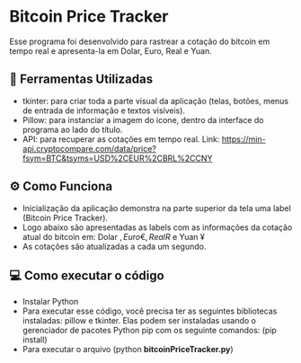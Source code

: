 # Bitcoin Price Tracker

Esse programa foi desenvolvido para rastrear a cotação do bitcoin em tempo real e apresenta-la em Dolar, Euro, Real e Yuan. 


## 🔧 Ferramentas Utilizadas

-   tkinter: para criar toda a parte visual da aplicação (telas, botões, menus de entrada de informação e textos visíveis).
-   Pillow: para instanciar a imagem do icone, dentro da interface do programa ao lado do título.
-   API: para recuperar as cotações em tempo real. Link: https://min-api.cryptocompare.com/data/price?fsym=BTC&tsyms=USD%2CEUR%2CBRL%2CCNY

## ⚙️ Como Funciona

-   Inicialização da aplicação demonstra na parte superior da tela uma label (Bitcoin Price Tracker). 
-   Logo abaixo são apresentadas as labels com as informações da cotação atual do bitcoin em: Dolar $, Euro €, Real R$ e Yuan ¥
-   As cotações são atualizadas a cada um segundo.

## 💻 Como executar o código

- Instalar Python
- Para executar esse código, você precisa ter as seguintes bibliotecas instaladas: pillow e tkinter. Elas podem ser instaladas usando o gerenciador de pacotes Python pip com os seguinte comandos: (pip install) 
- Para executar o arquivo (python **bitcoinPriceTracker.py**)
